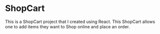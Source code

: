 # ShopCart
This is a ShopCart project that I created using React. This ShopCart allows one to add items they want to Shop online and place an order.
